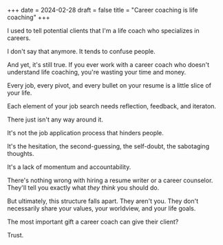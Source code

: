 +++
date = 2024-02-28
draft = false 
title = "Career coaching is life coaching"
+++

I used to tell potential clients that I'm a life coach who specializes in careers.

I don't say that anymore. It tends to confuse people. 

And yet, it's still true. If you ever work with a career coach who doesn't understand life coaching, you're wasting your time and money.

Every job, every pivot, and every bullet on your resume is a little slice of your life. 

Each element of your job search needs reflection, feedback, and iteraton.

There just isn't any way around it.

It's not the job application process that hinders people. 

It's the hesitation, the second-guessing, the self-doubt, the sabotaging thoughts. 

It's a lack of momentum and accountability.

There's nothing wrong with hiring a resume writer or a career counselor. They'll tell you exactly what _they think_ you should do.

But ultimately, this structure falls apart. They aren't you. They don't necessarily share your values, your worldview, and your life goals. 

The most important gift a career coach can give their client?

Trust.